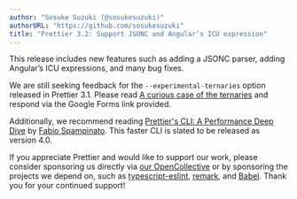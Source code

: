 ```yaml
---
author: "Sosuke Suzuki (@sosukesuzuki)"
authorURL: "https://github.com/sosukesuzuki"
title: "Prettier 3.2: Support JSONC and Angular’s ICU expression"
---
```


This release includes new features such as adding a JSONC parser, adding Angular’s ICU expressions, and many bug fixes.

We are still seeking feedback for the `--experimental-ternaries` option released in Prettier 3.1. Please read [A curious case of the ternaries](https://prettier.io/blog/2023/11/13/curious-ternaries) and respond via the Google Forms link provided.

Additionally, we recommend reading [Prettier's CLI: A Performance Deep Dive](https://prettier.io/blog/2023/11/30/cli-deep-dive) by [Fabio Spampinato](https://github.com/fabiospampinato). This faster CLI is slated to be released as version 4.0.

<!-- truncate -->

If you appreciate Prettier and would like to support our work, please consider sponsoring us directly via [our OpenCollective](https://opencollective.com/prettier) or by sponsoring the projects we depend on, such as [typescript-eslint](https://opencollective.com/typescript-eslint), [remark](https://opencollective.com/unified), and [Babel](https://opencollective.com/babel). Thank you for your continued support!
